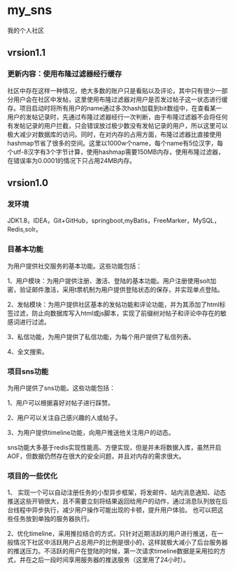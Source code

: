 # my_sns
我的个人社区

## vrsion1.1
### 更新内容：使用布隆过滤器经行缓存
  社区中存在这样一种情况，绝大多数的账户只是看贴以及评论，其中只有很少一部分用户会在社区中发帖，这里使用布隆过滤器对用户是否发过帖子这一状态进行缓存。项目启动时将所有用户的name通过多次hash加载到bit数组中，在查看某一用户的发帖记录时，先通过布隆过滤器经行一次判断，由于布隆过滤器不会将任何有发帖记录的用户拦截，只会错误放过极少数没有发帖记录的用户，所以这里可以极大减少对数据库的访问。同时，在对内存的占用方面，布隆过滤器比直接使用hashmap节省了很多的空间。这里以1000w个name，每个name有5位汉字，每个utf-8汉字有3个字节计算，使用hashmap需要150MB内存，使用布隆过滤器，在错误率为0.0001的情况下只占用24MB内存。

## vrsion1.0

### 发环境
JDK1.8，IDEA，Git+GitHub，springboot,myBatis，FreeMarker，MySQL，Redis,solr。

### 目基本功能
  为用户提供社交服务的基本功能。这些功能包括：
  
  1、用户模块：为用户提供注册、激活、登陆的基本功能。用户注册使用solt加密，验证邮件激活，采用t票机制为用户提供登陆状态的保存，并实现单点登陆。
  
  2、发帖模块：为用户提供社区基本的发帖功能和评论功能，并为其添加了html标签过滤，防止向数据库写入html或js脚本，实现了前缀树对帖子和评论中存在的敏感词进行过滤。
  
  3、私信功能，为用户提供了私信功能，为每个用户提供了私信列表。
  
  4、全文搜索。
  
### 项目sns功能
  为用户提供了sns功能。这些功能包括：
  
  1、用户可以根据喜好对帖子进行踩赞。
  
  2、用户可以关注自己感兴趣的人或帖子。
  
  3、为用户提供timeline功能，向用户推送他关注用户的动态。
  
  sns功能大多基于redis实现性能高、方便实现，但是并未将数据入库，虽然开启AOF，但数据仍然存在很大的安全问题，并且对内存的需求很大。
  
### 项目的一些优化
  1、 实现一个可以自动注册任务的小型异步框架，将发邮件、站内消息通知、动态推送这些开销很大，且不需要立刻将结果返回给用户的动作，通过消息队列放在后台线程中异步执行，减少用户操作可能出现的卡顿，提升用户体验。 也可以把这些任务放到单独的服务器执行。
  
  2、优化timeline，采用推拉结合的方式，只针对近期活跃的用户进行推送，在一般情况下社区中活跃用户占总用户的比例是很小的，这样就极大减小了后台服务器的推送压力。不活跃的用户在登陆的时候，第一次请求timeline数据是采用拉的方式，并在之后一段时间享用服务器的推送服务（这里用了24小时）。

